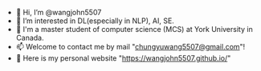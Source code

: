 - 👋 Hi, I’m @wangjohn5507
- 👀 I’m interested in DL(especially in NLP), AI, SE.
- 💞️ I'm a master student of computer science (MCS) at York University in Canada.
- 📫 Welcome to contact me by mail "chungyuwang5507@gmail.com"!
- 🙌 Here is my personal website "https://wangjohn5507.github.io/"

<!---
wangjohn5507/wangjohn5507 is a ✨ special ✨ repository because its `README.md` (this file) appears on your GitHub profile.
You can click the Preview link to take a look at your changes.
--->
